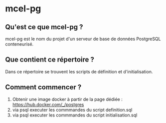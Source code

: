 # mcel-pg
## Qu'est ce que mcel-pg ?
mcel-pg est le nom du projet d'un serveur de base de données PostgreSQL conteneurisé.
## Que contient ce répertoire ?
Dans ce répertoire se trouvent les scripts de définition et d'initialisation.
## Comment commencer ?
1) Obtenir une image docker à partir de la page dédiée : https://hub.docker.com/_/postgres
2) via psql executer les commmandes du script definition.sql
3) via psql executer les commmandes du script initialisation.sql
